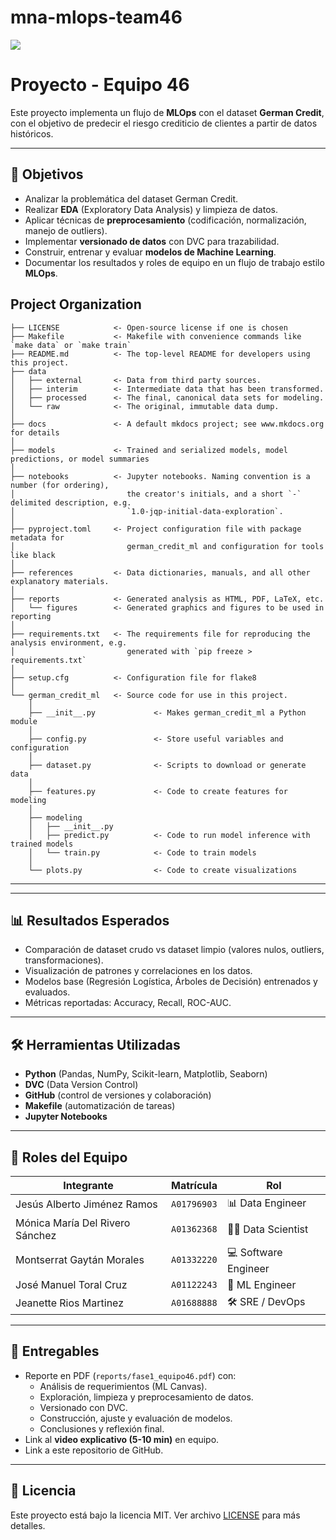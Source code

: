 # mna-mlops-team46

<a target="_blank" href="https://cookiecutter-data-science.drivendata.org/">
    <img src="https://img.shields.io/badge/CCDS-Project%20template-328F97?logo=cookiecutter" />
</a>

# Proyecto - Equipo 46

Este proyecto implementa un flujo de **MLOps** con el dataset **German Credit**, 
con el objetivo de predecir el riesgo crediticio de clientes a partir de datos históricos.  


---

## 🎯 Objetivos
- Analizar la problemática del dataset German Credit.
- Realizar **EDA** (Exploratory Data Analysis) y limpieza de datos.
- Aplicar técnicas de **preprocesamiento** (codificación, normalización, manejo de outliers).
- Implementar **versionado de datos** con DVC para trazabilidad.
- Construir, entrenar y evaluar **modelos de Machine Learning**.
- Documentar los resultados y roles de equipo en un flujo de trabajo estilo **MLOps**.


## Project Organization

```
├── LICENSE            <- Open-source license if one is chosen
├── Makefile           <- Makefile with convenience commands like `make data` or `make train`
├── README.md          <- The top-level README for developers using this project.
├── data
│   ├── external       <- Data from third party sources.
│   ├── interim        <- Intermediate data that has been transformed.
│   ├── processed      <- The final, canonical data sets for modeling.
│   └── raw            <- The original, immutable data dump.
│
├── docs               <- A default mkdocs project; see www.mkdocs.org for details
│
├── models             <- Trained and serialized models, model predictions, or model summaries
│
├── notebooks          <- Jupyter notebooks. Naming convention is a number (for ordering),
│                         the creator's initials, and a short `-` delimited description, e.g.
│                         `1.0-jqp-initial-data-exploration`.
│
├── pyproject.toml     <- Project configuration file with package metadata for 
│                         german_credit_ml and configuration for tools like black
│
├── references         <- Data dictionaries, manuals, and all other explanatory materials.
│
├── reports            <- Generated analysis as HTML, PDF, LaTeX, etc.
│   └── figures        <- Generated graphics and figures to be used in reporting
│
├── requirements.txt   <- The requirements file for reproducing the analysis environment, e.g.
│                         generated with `pip freeze > requirements.txt`
│
├── setup.cfg          <- Configuration file for flake8
│
└── german_credit_ml   <- Source code for use in this project.
    │
    ├── __init__.py             <- Makes german_credit_ml a Python module
    │
    ├── config.py               <- Store useful variables and configuration
    │
    ├── dataset.py              <- Scripts to download or generate data
    │
    ├── features.py             <- Code to create features for modeling
    │
    ├── modeling                
    │   ├── __init__.py 
    │   ├── predict.py          <- Code to run model inference with trained models          
    │   └── train.py            <- Code to train models
    │
    └── plots.py                <- Code to create visualizations
```

--------

---

## 📊 Resultados Esperados
- Comparación de dataset crudo vs dataset limpio (valores nulos, outliers, transformaciones).
- Visualización de patrones y correlaciones en los datos.
- Modelos base (Regresión Logística, Árboles de Decisión) entrenados y evaluados.
- Métricas reportadas: Accuracy, Recall, ROC-AUC.

---

## 🛠️ Herramientas Utilizadas
- **Python** (Pandas, NumPy, Scikit-learn, Matplotlib, Seaborn)
- **DVC** (Data Version Control)
- **GitHub** (control de versiones y colaboración)
- **Makefile** (automatización de tareas)
- **Jupyter Notebooks**

---

## 👥 Roles del Equipo
| Integrante | Matrícula | Rol |
|---|---|---|
| Jesús Alberto Jiménez Ramos | `A01796903` | 📊 Data Engineer |
| Mónica María Del Rivero Sánchez | `A01362368` | 👩‍🔬 Data Scientist |
| Montserrat Gaytán Morales | `A01332220` | 💻 Software Engineer |
| José Manuel Toral Cruz | `A01122243` | 🤖 ML Engineer |
| Jeanette Rios Martinez | `A01688888` | 🛠️ SRE / DevOps |

---

## 📑 Entregables
- Reporte en PDF (`reports/fase1_equipo46.pdf`) con:
  - Análisis de requerimientos (ML Canvas).
  - Exploración, limpieza y preprocesamiento de datos.
  - Versionado con DVC.
  - Construcción, ajuste y evaluación de modelos.
  - Conclusiones y reflexión final.
- Link al **video explicativo (5-10 min)** en equipo.
- Link a este repositorio de GitHub.

---

## 📜 Licencia
Este proyecto está bajo la licencia MIT. Ver archivo [LICENSE](LICENSE) para más detalles.
